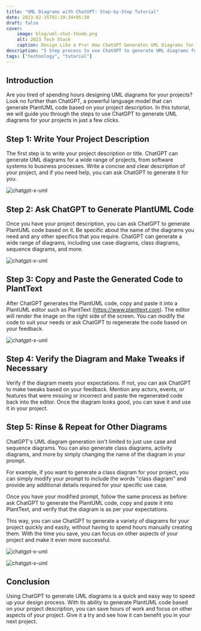 ```yaml
---
title: "UML Diagrams with ChatGPT: Step-by-Step Tutorial"
date: 2023-02-15T01:19:34+05:30
draft: false
cover: 
    image: blog/uml-chat-thumb.png
    alt: 2023 Tech Stack
    caption: Design Like a Pro! How ChatGPT Generates UML Diagrams for Your Project in Just a Few Clicks! 
description: "5 Step process to use ChatGPT to generate UML diagrams for your projects in just a few clicks. Easy to follow instructions with visual illustrations."
tags: ["technology", "tutorial"]
---
```


## Introduction

Are you tired of spending hours designing UML diagrams for your projects? Look no further than ChatGPT, a powerful language model that can generate PlantUML code based on your project description. In this tutorial, we will guide you through the steps to use ChatGPT to generate UML diagrams for your projects in just a few clicks.

## Step 1: Write Your Project Description

The first step is to write your project description or title. ChatGPT can generate UML diagrams for a wide range of projects, from software systems to business processes. Write a concise and clear description of your project, and if you need help, you can ask ChatGPT to generate it for you.

![chatgpt-x-uml](/blog/uml-chat-1.png)

## Step 2: Ask ChatGPT to Generate PlantUML Code

Once you have your project description, you can ask ChatGPT to generate PlantUML code based on it. Be specific about the name of the diagrams you need and any other specifics that you require. ChatGPT can generate a wide range of diagrams, including use case diagrams, class diagrams, sequence diagrams, and more.

![chatgpt-x-uml](/blog/uml-chat-2.png)

## Step 3: Copy and Paste the Generated Code to PlantText

After ChatGPT generates the PlantUML code, copy and paste it into a PlantUML editor such as PlantText (<https://www.planttext.com>). The editor will render the image on the right side of the screen. You can modify the code to suit your needs or ask ChatGPT to regenerate the code based on your feedback.

![chatgpt-x-uml](/blog/uml-chat-3.png)

## Step 4: Verify the Diagram and Make Tweaks if Necessary

Verify if the diagram meets your expectations. If not, you can ask ChatGPT to make tweaks based on your feedback. Mention any actors, events, or features that were missing or incorrect and paste the regenerated code back into the editor. Once the diagram looks good, you can save it and use it in your project.

## Step 5: Rinse & Repeat for Other Diagrams

ChatGPT's UML diagram generation isn't limited to just use case and sequence diagrams. You can also generate class diagrams, activity diagrams, and more by simply changing the name of the diagram in your prompt.

For example, if you want to generate a class diagram for your project, you can simply modify your prompt to include the words "class diagram" and provide any additional details required for your specific use case.

Once you have your modified prompt, follow the same process as before: ask ChatGPT to generate the PlantUML code, copy and paste it into PlantText, and verify that the diagram is as per your expectations.

This way, you can use ChatGPT to generate a variety of diagrams for your project quickly and easily, without having to spend hours manually creating them. With the time you save, you can focus on other aspects of your project and make it even more successful.

![chatgpt-x-uml](/blog/uml-chat-4.png)

![chatgpt-x-uml](/blog/uml-chat-5.png)

## Conclusion

Using ChatGPT to generate UML diagrams is a quick and easy way to speed up your design process. With its ability to generate PlantUML code based on your project description, you can save hours of work and focus on other aspects of your project. Give it a try and see how it can benefit you in your next project.
